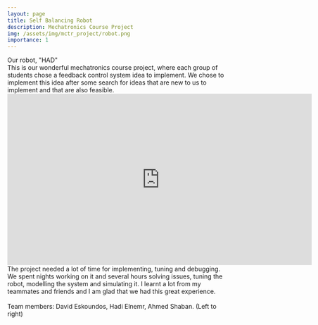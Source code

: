 ```yaml
---
layout: page
title: Self Balancing Robot
description: Mechatronics Course Project
img: /assets/img/mctr_project/robot.png
importance: 1
---
```

<img class="img-fluid rounded z-depth-1" src="{{ '/assets/img/mctr_project/robot.png' | relative_url }}" alt="" title="example image"/>
<div class="caption">
   Our robot, "HAD" 
</div>
This is our wonderful mechatronics course project, where each group of students chose a feedback control system idea to implement. 
We chose to implement this idea after some search for ideas that are new to us to implement and that are also feasible.
<!-- <iframe width="707" height="389" src="https://www.youtube.com/embed/Shck7miN7tY" title="YouTube video player" frameborder="0" allow="accelerometer; autoplay; clipboard-write; encrypted-media; gyroscope; picture-in-picture" allowfullscreen></iframe>
-->
<iframe width="692" height="389" src="https://www.youtube.com/embed/eA7WMmh2ves" title="YouTube video player" frameborder="0" allow="accelerometer; autoplay; clipboard-write; encrypted-media; gyroscope; picture-in-picture" allowfullscreen></iframe>
The project needed a lot of time for implementing, tuning and debugging. 
We spent nights working on it and several hours solving issues, 
tuning the robot, modelling the system and simulating it.
I learnt a lot from my teammates and friends and I am glad that we had this great experience.
<br>
<br>
Team members: David Eskoundos, Hadi Elnemr, Ahmed Shaban. (Left to right)

<img class="img-fluid rounded z-depth-1" src="{{ '/assets/img/mctr_project/team.jpeg' | relative_url }}" alt="" title="example image"/>

